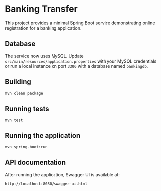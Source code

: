 # Banking Transfer

This project provides a minimal Spring Boot service demonstrating online registration for a banking application.

## Database

The service now uses MySQL. Update `src/main/resources/application.properties` with your MySQL credentials or run a local instance on port `3306` with a database named `bankingdb`.

## Building

```bash
mvn clean package
```

## Running tests

```bash
mvn test
```

## Running the application

```bash
mvn spring-boot:run
```

## API documentation

After running the application, Swagger UI is available at:

```
http://localhost:8080/swagger-ui.html
```
